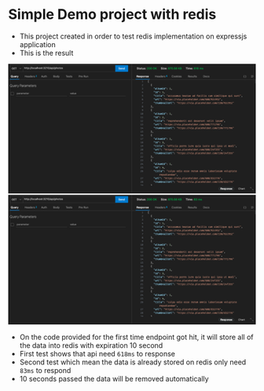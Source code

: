# Simple Demo project with redis

- This project created in order to test redis implementation on expressjs application
- This is the result

<div align="center">
  <img src="public/without-redis.png" />
</div>
<div align="center">
  <img src="public/with-redis.png" />
</div>

- On the code provided for the first time endpoint got hit, it will store all of the data into redis with expiration 10 second
- First test shows that api need `618ms` to response
- Second test which mean the data is already stored on redis only need `83ms` to respond
- 10 seconds passed the data will be removed automatically
